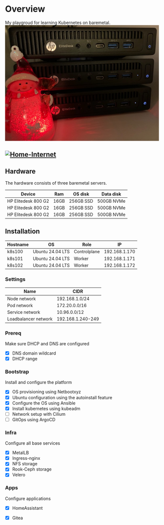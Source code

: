 
# Overview
My playgroud for learning Kubernetes on baremetal.   
![Hardware](/mini-k8s-cluster.jpg)

[![Home-Internet](https://img.shields.io/uptimerobot/status/babb?color=important&label=home%20internet&style=flat-square&logo=opnSense&logoColor=white)](https://uptimerobot.com)
---

## Hardware
The hardware consists of three baremetal servers.

| Device             | Ram  | OS disk   | Data disk  |
|--------------------|------|-----------|------------|
|HP Elitedesk 800 G2 | 16GB | 256GB SSD | 500GB NVMe |
|HP Elitedesk 800 G2 | 16GB | 256GB SSD | 500GB NVMe |
|HP Elitedesk 800 G2 | 16GB | 256GB SSD | 500GB NVMe |



## Installation


| Hostname | OS              | Role         | IP            |
|----------|-----------------|--------------|---------------|
| k8s100   |Ubuntu 24.04 LTS | Controlplane | 192.168.1.170 |
| k8s101   |Ubuntu 24.04 LTS | Worker       | 192.168.1.171 |
| k8s102   |Ubuntu 24.04 LTS | Worker       | 192.168.1.172 |


### Settings
| Name                 | CIDR              |
|----------------------|-------------------|
| Node network         | 192.168.1.0/24    |
| Pod network          | 172.20.0.0/16     |
| Service network      | 10.96.0.0/12      |
| Loadbalancer network | 192.168.1.240-249 |


### Prereq
Make sure DHCP and DNS are configured
- [X] DNS domain wildcard
- [X] DHCP range

### Bootstrap
Install and configure the platform

- [X] OS provisioning using Netbootxyz
- [X] Ubuntu configuration using the autoinstall feature
- [X] Configure the OS using Ansible
- [X] Install kubernetes using kubeadm
- [ ] Network setup with Cilium
- [ ] GitOps using ArgoCD

### Infra
Configure all base services
- [X] MetalLB
- [X] Ingress-nginx
- [X] NFS storage
- [X] Rook-Ceph storage
- [X] Velero

### Apps
Configure applications
- [X] HomeAssistant
- [X] Gitea






